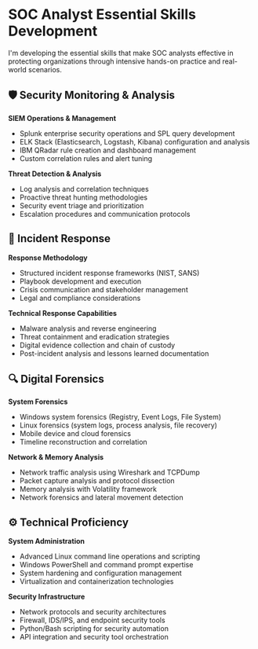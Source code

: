 
# SOC Analyst Essential Skills Development

I'm developing the essential skills that make SOC analysts effective in protecting organizations through intensive hands-on practice and real-world scenarios.

## 🛡️ Security Monitoring & Analysis

**SIEM Operations & Management**
- Splunk enterprise security operations and SPL query development
- ELK Stack (Elasticsearch, Logstash, Kibana) configuration and analysis
- IBM QRadar rule creation and dashboard management
- Custom correlation rules and alert tuning

**Threat Detection & Analysis**
- Log analysis and correlation techniques
- Proactive threat hunting methodologies
- Security event triage and prioritization
- Escalation procedures and communication protocols

## 🚨 Incident Response

**Response Methodology**
- Structured incident response frameworks (NIST, SANS)
- Playbook development and execution
- Crisis communication and stakeholder management
- Legal and compliance considerations

**Technical Response Capabilities**
- Malware analysis and reverse engineering
- Threat containment and eradication strategies
- Digital evidence collection and chain of custody
- Post-incident analysis and lessons learned documentation

## 🔍 Digital Forensics

**System Forensics**
- Windows system forensics (Registry, Event Logs, File System)
- Linux forensics (system logs, process analysis, file recovery)
- Mobile device and cloud forensics
- Timeline reconstruction and correlation

**Network & Memory Analysis**
- Network traffic analysis using Wireshark and TCPDump
- Packet capture analysis and protocol dissection
- Memory analysis with Volatility framework
- Network forensics and lateral movement detection

## ⚙️ Technical Proficiency

**System Administration**
- Advanced Linux command line operations and scripting
- Windows PowerShell and command prompt expertise
- System hardening and configuration management
- Virtualization and containerization technologies

**Security Infrastructure**
- Network protocols and security architectures
- Firewall, IDS/IPS, and endpoint security tools
- Python/Bash scripting for security automation
- API integration and security tool orchestration

